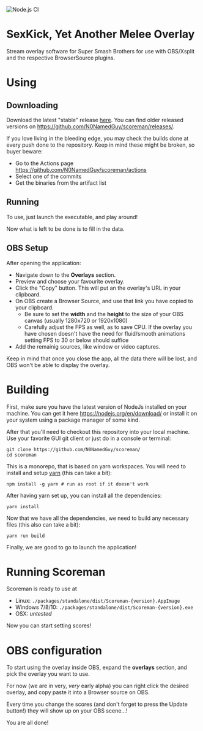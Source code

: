 ![Node.js CI](https://github.com/N0NamedGuy/scoreman/workflows/Node.js%20CI/badge.svg?branch=master)

# SexKick, Yet Another Melee Overlay
Stream overlay software for Super Smash Brothers for use with OBS/Xsplit and the respective BrowserSource plugins.

# Using

## Downloading
Download the latest "stable" release [here](https://github.com/N0NamedGuy/scoreman/releases/latest). You can find older released versions on https://github.com/N0NamedGuy/scoreman/releases/.

If you love living in the bleeding edge, you may check the builds done at every push done to the repository. Keep in mind these might be broken, so buyer beware:

* Go to the Actions page https://github.com/N0NamedGuy/scoreman/actions
* Select one of the commits
* Get the binaries from the artifact list

## Running

To use, just launch the executable, and play around!

Now what is left to be done is to fill in the data.

## OBS Setup

After opening the application:

* Navigate down to the **Overlays** section.
* Preview and choose your favourite overlay.
* Click the "Copy" button. This will put an the overlay's URL in your clipboard.
* On OBS create a Browser Source, and use that link you have copied to your clipboard.
  - Be sure to set the **width** and the **height** to the size of your OBS canvas (usually 1280x720 or 1920x1080)
  - Carefully adjust the FPS as well, as to save CPU. If the overlay you have chosen doesn't have the need for fluid/smooth animations setting FPS to 30 or below should suffice
* Add the remainig sources, like window or video captures.

Keep in mind that once you close the app, all the data there will be lost, and OBS won't be able to display the overlay.

# Building

First, make sure you have the latest version of NodeJs installed on your machine. You can get it here https://nodejs.org/en/download/ or install it on your system using a package manager of some kind.

After that you'll need to checkout this repository into your local machine. Use your favorite GUI git client or just do in a console or terminal:

```
git clone https://github.com/N0NamedGuy/scoreman/
cd scoreman
```

This is a monorepo, that is based on yarn workspaces. You will need to install and setup [yarn](https://yarnpkg.com) (this can take a bit):
```
npm install -g yarn # run as root if it doesn't work
```

After having yarn set up, you can install all the dependencies:
```
yarn install
```

Now that we have all the dependencies, we need to build any necessary files (this also can take a bit):
```
yarn run build
```

Finally, we are good to go to launch the application!

# Running Scoreman
Scoreman is ready to use at

* Linux: `./packages/standalone/dist/Scoreman-{version}.AppImage`
* Windows 7/8/10: `./packages/standalone/dist/Scoreman-{version}.exe`
* OSX: *untested*

Now you can start setting scores!

# OBS configuration
To start using the overlay inside OBS, expand the **overlays** section,
and pick the overlay you want to use.

For now (we are in very, *very* early alpha) you can right click the desired overlay, and copy paste it into a Browser source on OBS.

Every time you change the scores (and don't forget to press the Update button!) they will show up on your OBS scene...!

You are all done!

